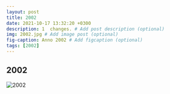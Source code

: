 ```yaml
---
layout: post
title: 2002
date: 2021-10-17 13:32:20 +0300
description: 1  changes. # Add post description (optional)
img: 2002.jpg # Add image post (optional)
fig-caption: Anno 2002 # Add figcaption (optional)
tags: [2002]
---
```



## 2002

![2002]({{site.baseurl}}/assets/img/2002.jpg)